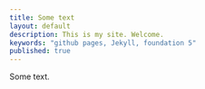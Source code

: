 ```yaml
---
title: Some text
layout: default
description: This is my site. Welcome.
keywords: "github pages, Jekyll, foundation 5"
published: true
---
```



Some text.


